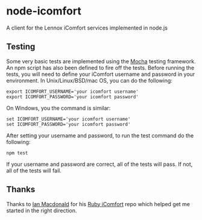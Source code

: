 # node-icomfort
A client for the Lennox iComfort services implemented in node.js

## Testing
Some very basic tests are implemented using the [Mocha](https://mochajs.org/) testing framework. An npm script has also been defined to fire off the tests. Before running the tests, you will need to define your iComfort username and password in your environment. In Unix/Linux/BSD/mac OS, you can do the following:

```
export ICOMFORT_USERNAME='your icomfort username'
export ICOMFORT_PASSWORD='your icomfort password'
```

On Windows, you the command is similar:

```
set ICOMFORT_USERNAME='your icomfort username'
set ICOMFORT_PASSWORD='your icomfort password'
```

After setting your username and password, to run the test command do the following:

```
npm test
```

If your username and password are correct, all of the tests will pass. If not, all of the tests will fail.

## Thanks
Thanks to [Ian Macdonald](https://github.com/bruman) for his [Ruby iComfort](https://github.com/bruman/ruby-icomfort) repo which helped get me started in the right direction.
